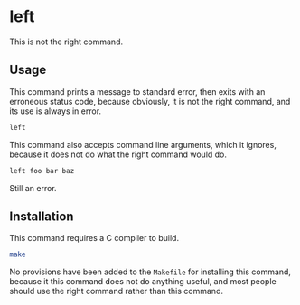 # left

This is not the right command.

## Usage

This command prints a message to standard error, then exits with an
erroneous status code, because obviously, it is not the right command,
and its use is always in error.

```Bash
left
```

This command also accepts command line arguments, which it ignores,
because it does not do what the right command would do.

```Bash
left foo bar baz
```

Still an error.

## Installation

This command requires a C compiler to build.

```Bash
make
```

No provisions have been added to the `Makefile` for installing this
command, because it this command does not do anything useful, and most
people should use the right command rather than this command.

